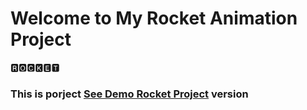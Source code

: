 # Welcome to My Rocket Animation Project

🆁🅾🅲🅺🅴🆃

<h3> This is porject <a href="https://rocket-animation-beknur.netlify.app/">See Demo Rocket Project</a> version </h3>
